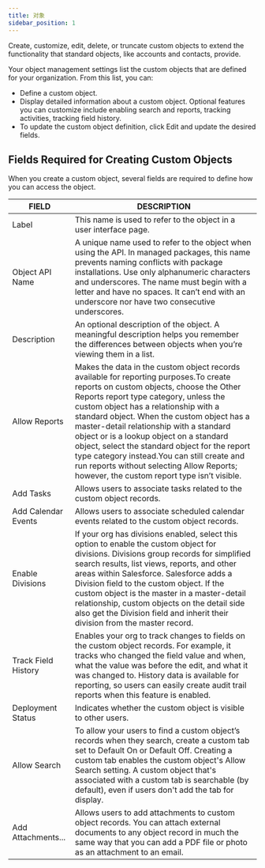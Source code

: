 ```yaml
---
title: 对象
sidebar_position: 1
---
```


Create, customize, edit, delete, or truncate custom objects to extend the functionality that standard objects, like accounts and contacts, provide.

Your object management settings list the custom objects that are defined for your organization. From this list, you can:

- Define a custom object.
- Display detailed information about a custom object. Optional features you can customize include enabling search and reports, tracking activities, tracking field history.
- To update the custom object definition, click Edit and update the desired fields.

## Fields Required for Creating Custom Objects

When you create a custom object, several fields are required to define how you can access the object.

FIELD | DESCRIPTION
-- | --
Label | This name is used to refer to the object in a user interface page.
Object API Name | A unique name used to refer to the object when using the API. In managed packages, this name prevents naming conflicts with package installations. Use only alphanumeric characters and underscores. The name must begin with a letter and have no spaces. It can’t end with an underscore nor have two consecutive underscores.
Description | An optional description of the object. A meaningful description helps you remember the differences between objects when you’re viewing them in a list.
Allow Reports | Makes the data in the custom object records available for reporting purposes.To create reports on custom objects, choose the Other Reports report type category, unless the custom object has a relationship with a standard object. When the custom object has a master-detail relationship with a standard object or is a lookup object on a standard object, select the standard object for the report type category instead.You can still create and run reports without selecting Allow Reports; however, the custom report type isn’t visible.
Add Tasks | Allows users to associate tasks related to the custom object records.
Add Calendar Events | Allows users to associate scheduled calendar events related to the custom object records.
Enable Divisions | If your org has divisions enabled, select this option to enable the custom object for divisions. Divisions group records for simplified search results, list views, reports, and other areas within Salesforce. Salesforce adds a Division field to the custom object. If the custom object is the master in a master-detail relationship, custom objects on the detail side also get the Division field and inherit their division from the master record.
Track Field History | Enables your org to track changes to fields on the custom object records. For example, it tracks who changed the field value and when, what the value was before the edit, and what it was changed to. History data is available for reporting, so users can easily create audit trail reports when this feature is enabled.
Deployment Status | Indicates whether the custom object is visible to other users.
Allow Search | To allow your users to find a custom object’s records when they search, create a custom tab set to Default On or Default Off. Creating a custom tab enables the custom object's Allow Search setting. A custom object that's associated with a custom tab is searchable (by default), even if users don't add the tab for display.
Add Attachments... | Allows users to add attachments to custom object records. You can attach external documents to any object record in much the same way that you can add a PDF file or photo as an attachment to an email. 



<!-- 
对象对应的是数据库的表。我们也可以把对象当作是一个业务分类来理解，如“合同(contract)”这个业务分类，具体到“XXX产品服务合同”就是“合同(contract)”这个业务分类的一条数据。

## 创建自定义对象

管理员登录进入系统后点击右上角的“⚙”--“设置”进入设置界面，当我们需要创建自定义对象时点击“对象设置”->"对象”界面右上角的“新建”按钮。

 ![](https://console.steedos.cn/api/files/images/Tadsy6eNHKtnYGHRW)

* **数据源**：选择该对象所属数据源，该对象的数据将保存到指定数据源中，默认数据源使用的是mongodb数据库。
* **显示名**：界面上将显示该名称来表示该对象。
* **API名称**：字段唯一标识符，只能包含小写字母、数字，必须以字母开头，不能以下划线字符结尾或包含两个连续的下划线字符。
* **图标：** 为您的对象选择合适的图标。
* **开发状态**：此对象的开发状态，“开发中”的对象只有管理员才可以访问，当对象相关功能已经就绪时，您应该把它设置为“已部署”。
* **备注**：输入此对象的描述。
* **外部数据源**：引用第三方数据库的数据。
* **功能开关**：设置此对象上开放的功能，勾选表示开启相关功能。
* **脚本**：表单事件的脚本，例如：在“数据变化时”中添加脚本实现字段级联（联动）效果。

## 对象功能开关

* **允许搜索**：此对象可以通过全局检索查询。
* **允许上传附件**：此对象可以上传附件。
* **允许添加任务**：此对象中的业务数据，可以添加任务。
* **允许添加备注**：此对象中的业务数据，可以添加备忘。
* **允许添加事件**：此对象中的业务数据，可以添加任务。
* **允许共享记录**：启用此功能可以设置该对象对于其他对象的记录共享。
* **允许配置对象流程**：只有启用此功能的业务对象，才能显示在对象流程的配置菜单中。
* **允许查看申请单**：此对象中的业务数据，可以进行审批。
* **允许添加留言**：用户对数据可以添加留言。
* **记录字段历史**：启用此功能后系统会自动记录此字段的修改记录。
* **允许编辑单个字段**：只有启用此功能的业务对象，才能单个编辑字段数据。
* **启用树状结构显示记录**：当启用时，与此对象关联的查找字段将以树状结构的形式显示其选项。
* **启用弹出窗口查找模式**：当启用时，与此对象关联的查找字段将以弹出窗口的形式显示其选项。

## 设置对象字段

新建对象后，您需要进一步描述该对象有哪些属性，比如对于 “报价(offer)” 对象，您可能希望新建“报价编号(offer_id)“、”到期日期(offer_date)“、”报价名称(offer_name)“等字段。


### 自定义字段

新建的对象，默认只有几个内置字段，如“名称(name)”、“所有者(owner)”、“创建人(created_by)”、“修改人(modified_by)”。例如我们需要添加一个 ”报价名称” 字段，点击右上角的 “新建” 按钮弹出 “编辑 对象字段”窗口，填写必填项显示名称 ”报价名称“ 、字段名 “offer_name” 、字段类型 “文本”，点击提交即完成一个字段的创建。

 ![](https://console.steedos.cn/api/files/images/vj7CJWqxyWy2sGcMG)

* **所属对象**：该字段所属对象，默认为当前对象。
* **显示名称**：字段最终显示的名称，由用户自定义。
* **字段名**：用来保存到数据库的字段名称，名称只能包含小写字母，数字，必须以字母开头。不能以下划线结尾或包含两个连续的下划线符号。
* **字段类型**：根据需求设置该字段的类型。
* **默认值**：设定字段的默认值，可以是固定值。
* **字段分组**：在记录的显示页面和编辑页面，将字段分组显示。
* **外部数据源**：引用第三方数据库的数据。
* **高级**：字段功能设置，比如该字段设置为必填。

### 默认值

配置字段默认值目前分为可编辑字段、只读或隐藏字段两种情况。

#### 可编辑字段

这种情况下字段默认值是在前端赋值，字段的默认值可以在新建记录界面上显示出来，有以下两种方式编写字段默认值。

- 固定值：如果只是要给字段设置一个固定值作为默认值，直接输入希望设置的固定值即可，不需要用引号括起来。
- 公式：可以输入一段表单公式脚本来描述希望设置的动态默认值。

#### 非可编辑字段

字段不可编辑，包括以下几种情况：

- 只读字段：即当前用户有查看权限但是没有编辑权限的字段，包括系统内置的只读字段，除非通过配置字段权限改为可编辑字段。
- 隐藏字段：即当前用户没有查看权限的字段，包括系统内置的隐藏字段，除非通过配置字段权限改为可编辑字段。

只要字段不可编辑，那么该字段值就不是由前端界面传入，而是由后台接口自动生成，所以其字段默认值只能配置为后台字段公式表达式。

需要注意的是，后台字段公式配置一个固定值表达式时，需要用引号括起来，否则它将不是一个合法的字段公式表达式。

### 字段显示公式

可以在高级-字段显示公式为该字段增加显示条件，比如输入`{{formData.type__c === 'leader' ? true: false}}`，表示当字段type__c等于leader值时，才显示当前字段，否则隐藏该字段。

## 配置列表视图

列表视图是用来定义前台数据列表展示的数据，您可以自定义需要显示的字段，从不同的维度定义视图展示不一样的数据，设定筛选条件和排序规则等参数。例如“报价(offer)”对象，您可能希望有一个“我的报价”列表视图来展示“报价编号(offer_id)”、“报价名称(offer_name)”、“报价客户(offer_client)”、“状态(state)”等多个数据。用户在界面上可以很方便快捷的切换列表视图、添加筛选条件、查找数据、新建视图等等。[如何自定义列表视图](./listview)

## 配置按钮

每个对象内置了在一定条件下才会显示的基础按钮，例如: 新建、编辑按钮。您也可以给指定对象配置自定义操作按钮。从”设置 => 对象设置 => 对象“进入指定的对象设置详情页， 然后找到操作按钮子表，点击右上角新建按钮，输入显示名称、API名称等后点击提交即可。 -->
